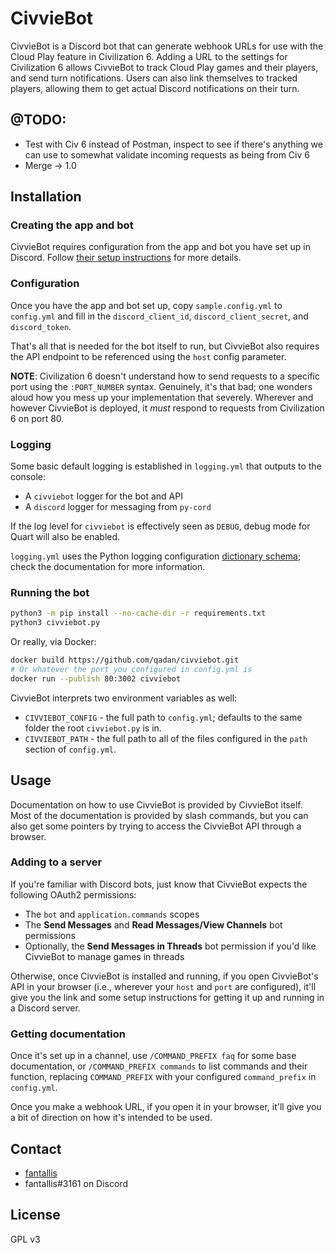 # CivvieBot

CivvieBot is a Discord bot that can generate webhook URLs for use with the Cloud Play feature in Civilization 6. Adding a URL to the settings for Civilization 6 allows CivvieBot to track Cloud Play games and their players, and send turn notifications. Users can also link themselves to tracked players, allowing them to get actual Discord notifications on their turn.

## @TODO:

* Test with Civ 6 instead of Postman, inspect to see if there's anything we can use to somewhat validate incoming requests as being from Civ 6
* Merge -> 1.0

## Installation

### Creating the app and bot

CivvieBot requires configuration from the app and bot you have set up in Discord. Follow [their setup instructions](https://discord.com/developers/docs/getting-started#creating-an-app) for more details.

### Configuration

Once you have the app and bot set up, copy `sample.config.yml` to `config.yml` and fill in the `discord_client_id`, `discord_client_secret`, and `discord_token`.

That's all that is needed for the bot itself to run, but CivvieBot also requires the API endpoint to be referenced using the `host` config parameter.

**NOTE**: Civilization 6 doesn't understand how to send requests to a specific port using the `:PORT_NUMBER` syntax. Genuinely, it's that bad; one wonders aloud how you mess up your implementation that severely. Wherever and however CivvieBot is deployed, it _must_ respond to requests from Civilization 6 on port 80.

### Logging

Some basic default logging is established in `logging.yml` that outputs to the console:

* A `civviebot` logger for the bot and API
* A `discord` logger for messaging from `py-cord`

If the log level for `civviebot` is effectively seen as `DEBUG`, debug mode for Quart will also be enabled.

`logging.yml` uses the Python logging configuration [dictionary schema](https://docs.python.org/3/library/logging.config.html#logging-config-dictschema); check the documentation for more information.

### Running the bot

```bash
python3 -m pip install --no-cache-dir -r requirements.txt
python3 civviebot.py
```

Or really, via Docker:

```bash
docker build https://github.com/qadan/civviebot.git
# Or whatever the port you configured in config.yml is
docker run --publish 80:3002 civviebot
```

CivvieBot interprets two environment variables as well:

* `CIVVIEBOT_CONFIG` - the full path to `config.yml`; defaults to the same folder the root `civviebot.py` is in.
* `CIVVIEBOT_PATH` - the full path to all of the files configured in the `path` section of `config.yml`.

## Usage

Documentation on how to use CivvieBot is provided by CivvieBot itself. Most of the documentation is provided by slash commands, but you can also get some pointers by trying to access the CivvieBot API through a browser.

### Adding to a server

If you're familiar with Discord bots, just know that CivvieBot expects the following OAuth2 permissions:

* The `bot` and `application.commands` scopes
* The **Send Messages** and **Read Messages/View Channels** bot permissions
* Optionally, the **Send Messages in Threads** bot permission if you'd like CivvieBot to manage games in threads

Otherwise, once CivvieBot is installed and running, if you open CivvieBot's API in your browser (i.e., wherever your `host` and `port` are configured), it'll give you the link and some setup instructions for getting it up and running in a Discord server.

### Getting documentation

Once it's set up in a channel, use `/COMMAND_PREFIX faq` for some base documentation, or `/COMMAND_PREFIX commands` to list commands and their function, replacing `COMMAND_PREFIX` with your configured `command_prefix` in `config.yml`.

Once you make a webhook URL, if you open it in your browser, it'll give you a bit of direction on how it's intended to be used.

## Contact

- [fantallis](https://github.com/qadan)
- fantallis#3161 on Discord

## License

GPL v3
